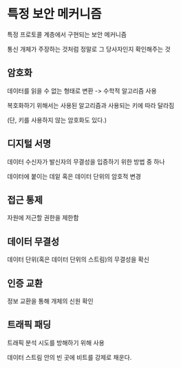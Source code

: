 # 특정 보안 메커니즘

특정 프로토콜 계층에서 구현되는 보안 메커니즘

통신 개체가 주장하는 것처럼 정말로 그 당사자인지 확인해주는 것

## 암호화

데이터를 읽을 수 없는 형태로 변환 -> 수학적 알고리즘 사용

복호화하기 위해서는 사용된 알고리즘과 사용되는 키에 따라 달라짐

(단, 키를 사용하지 않는 암호화도 있다.)



## 디지털 서명

데이터 수신자가 발신자의 무결성을 입증하기 위한 방법 중 하나

데이터에 붙이는 데잍 혹은 데이터 단위의 암호적 변경



## 접근 통제

자원에 저근할 권한을 제한함



## 데이터 무결성

데이터 단위(혹은 데이터 단위의 스트림)의 무결성을 확신



## 인증 교환

정보 교환을 통해 개체의 신원 확인



## 트래픽 패딩

트래픽 분석 시도를 방해하기 위해 사용

데이터 스트림 안의 빈 곳에 비트를 강제로 채운다.